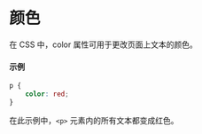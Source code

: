 # 颜色

在 CSS 中，color 属性可用于更改页面上文本的颜色。

#### 示例

```css
p {
    color: red;
}
```

在此示例中，`<p>` 元素内的所有文本都变成红色。


